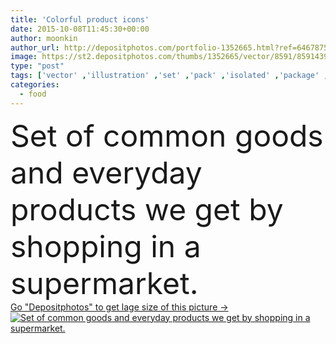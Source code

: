 ```yaml
---
title: 'Colorful product icons'
date: 2015-10-08T11:45:30+00:00
author: moonkin
author_url: http://depositphotos.com/portfolio-1352665.html?ref=64678756
image: https://st2.depositphotos.com/thumbs/1352665/vector/8591/85914396/api_thumb_450.jpg?forcejpeg=true
type: "post"
tags: ['vector' ,'illustration' ,'set' ,'pack' ,'isolated' ,'package' ,'retail' ,'supermarket' ,'water' ,'healthy' ,'meat' ,'food' ,'kitchen' ,'steak' ,'apple' ,'meal' ,'breakfast' ,'dessert' ,'coffee' ,'drink' ,'eating' ,'dinner' ,'lunch' ,'icon' ,'fish' ,'traditional' ,'lifestyle' ,'bottle' ,'milk' ,'simple' ,'cheese' ,'juice' ,'chocolate' ,'bread' ,'beer' ,'can' ,'jar' ,'jam' ,'common' ,'ham' ,'products' ,'cookies' ,'baguette' ,'paste' ,'salami' ,'spaghetti' ,'yogurt' ,'fast food' ,'tea bags' ,'slice of cheese' ]
categories: 
  - food
---
```

<div aling="center">
            <font size="60"> Set of common goods and everyday products we get by shopping in a supermarket.</font>   
</div>
<div>
    <a href='https://depositphotos.com/85914396/stock-illustration-colorful-product-icons.html?ref=64678756' target=_blank > Go "Depositphotos" to get lage size of this picture ->
        <img href='https://depositphotos.com/85914396/stock-illustration-colorful-product-icons.html?ref=64678756' src='https://st2.depositphotos.com/1352665/8591/v/950/depositphotos_85914396-stock-illustration-colorful-product-icons.jpg?forcejpeg=true' alt='Set of common goods and everyday products we get by shopping in a supermarket.' >
    </a>
</div>
